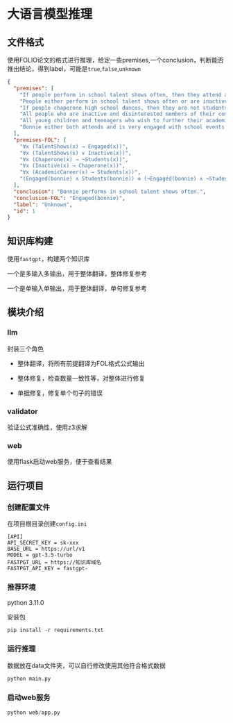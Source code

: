 # 大语言模型推理

## 文件格式

使用FOLIO论文的格式进行推理，给定一些premises,一个conclusion，判断能否推出结论，得到label，可能是`true`,`false`,`unknown`

```json
{
  "premises": [
    "If people perform in school talent shows often, then they attend and are very engaged with school events.",
    "People either perform in school talent shows often or are inactive and disinterested members of their community.",
    "If people chaperone high school dances, then they are not students who attend the school.",
    "All people who are inactive and disinterested members of their community chaperone high school dances.",
    "All young children and teenagers who wish to further their academic careers and educational opportunities are students who attend the school.",
    "Bonnie either both attends and is very engaged with school events and is a student who attends the school, or she neither attends and is very engaged with school events nor is a student who attends the school. "
  ],
  "premises-FOL": [
    "∀x (TalentShows(x) → Engaged(x))",
    "∀x (TalentShows(x) ∨ Inactive(x))",
    "∀x (Chaperone(x) → ¬Students(x))",
    "∀x (Inactive(x) → Chaperone(x))",
    "∀x (AcademicCareer(x) → Students(x))",
    "(Engaged(bonnie) ∧ Students(bonnie)) ⊕ (¬Engaged(bonnie) ∧ ¬Students(bonnie))"
  ],
  "conclusion": "Bonnie performs in school talent shows often.",
  "conclusion-FOL": "Engaged(bonnie)",
  "label": "Unknown",
  "id": 1
}
```


## 知识库构建

使用`fastgpt`，构建两个知识库

一个是多输入多输出，用于整体翻译，整体修复参考

一个是单输入单输出，用于整体翻译，单句修复参考

## 模块介绍

### llm

封装三个角色

- 整体翻译，将所有前提翻译为FOL格式公式输出

- 整体修复，检查数量一致性等，对整体进行修复

- 单据修复，修复单个句子的错误

### validator

验证公式准确性，使用z3求解

### web

使用flask启动web服务，便于查看结果


## 运行项目

### 创建配置文件

在项目根目录创建`config.ini`
```
[API]
API_SECRET_KEY = sk-xxx
BASE_URL = https://url/v1
MODEL = gpt-3.5-turbo
FASTPGT_URL = https://知识库域名
FASTPGT_API_KEY = fastgpt-
```

### 推荐环境

python 3.11.0

安装包
```shell
pip install -r requirements.txt
```

<!-- 生成requirements
pipreqs --force . 
 -->


### 运行推理

数据放在data文件夹，可以自行修改使用其他符合格式数据

```python
python main.py
```

### 启动web服务


```python
python web/app.py
```